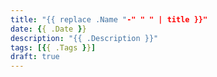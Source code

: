 ```yaml
---
title: "{{ replace .Name "-" " " | title }}"
date: {{ .Date }}
description: "{{ .Description }}"
tags: [{{ .Tags }}]
draft: true
---
```

